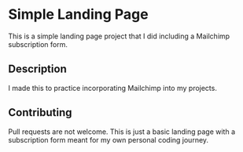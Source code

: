 # Simple Landing Page

This is a simple landing page project that I did including a Mailchimp subscription form.

## Description

I made this to practice incorporating Mailchimp into my projects.

## Contributing

Pull requests are not welcome. This is just a basic landing page with a subscription form meant for my own personal coding journey.

